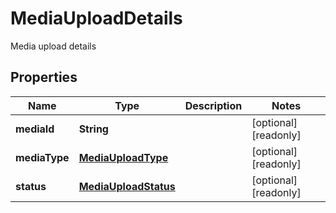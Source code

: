 

# MediaUploadDetails

Media upload details

## Properties

Name | Type | Description | Notes
------------ | ------------- | ------------- | -------------
**mediaId** | **String** |  |  [optional] [readonly]
**mediaType** | [**MediaUploadType**](MediaUploadType.md) |  |  [optional] [readonly]
**status** | [**MediaUploadStatus**](MediaUploadStatus.md) |  |  [optional] [readonly]



